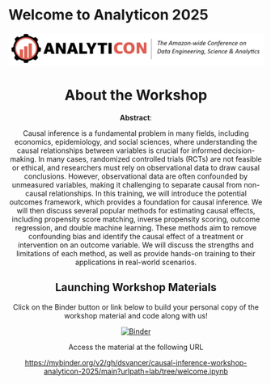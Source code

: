 # Welcome to Analyticon 2025

<center>
<img 
  src="/assets/analyticon_logo.png" 
  alt="Analyticon Logo 2025" 
  style="width:auto;height:auto;"
> 


# About the Workshop
**Abstract**: 

Causal inference is a fundamental problem in many fields, including economics, epidemiology, and social sciences, where understanding the causal relationships between variables is crucial for informed decision-making. In many cases, randomized controlled trials (RCTs) are not feasible or ethical, and researchers must rely on observational data to draw causal conclusions. However, observational data are often confounded by unmeasured variables, making it challenging to separate causal from non-causal relationships. In this training, we will introduce the potential outcomes framework, which provides a foundation for causal inference. We will then discuss several popular methods for estimating causal effects, including propensity score matching, inverse propensity scoring, outcome regression, and double machine learning. These methods aim to remove confounding bias and identify the causal effect of a treatment or intervention on an outcome variable. We will discuss the strengths and limitations of each method, as well as provide hands-on training to their applications in real-world scenarios.

## Launching Workshop Materials
Click on the Binder button or link below to build your personal copy of the workshop material and code along with us!

[![Binder](http://mybinder.org/badge_logo.svg)](https://mybinder.org/v2/gh/dsvancer/causal-inference-workshop-analyticon-2025/main?urlpath=lab/tree/welcome.ipynb)


Access the material at the following URL

<a 
  href="https://mybinder.org/v2/gh/dsvancer/causal-inference-workshop-analyticon-2025/main?urlpath=lab/tree/welcome.ipynb" target="_blank">
  https://mybinder.org/v2/gh/dsvancer/causal-inference-workshop-analyticon-2025/main?urlpath=lab/tree/welcome.ipynb
</a>
